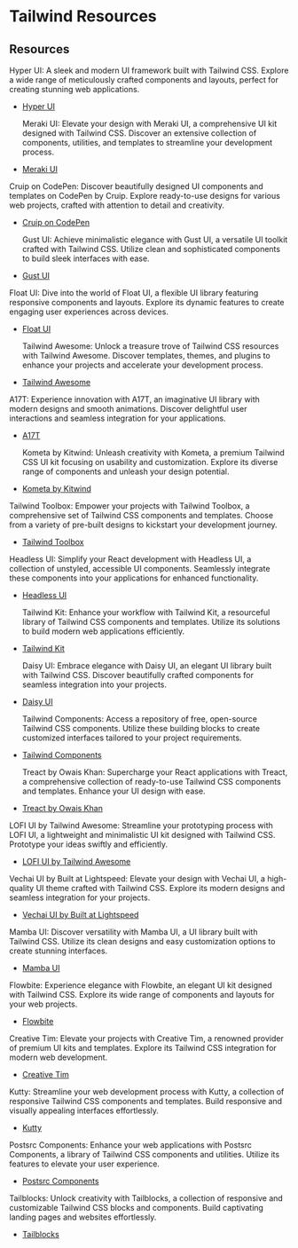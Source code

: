 # Tailwind Resources

## Resources 

  Hyper UI: A sleek and modern UI framework built with Tailwind CSS. Explore a wide range of meticulously crafted components and layouts, perfect for creating stunning web applications. 
- [Hyper UI](https://www.hyperui.dev)

  Meraki UI: Elevate your design with Meraki UI, a comprehensive UI kit designed with Tailwind CSS. Discover an extensive collection of components, utilities, and templates to streamline your development process.  
- [Meraki UI](https://merakiui.com/)

 Cruip on CodePen: Discover beautifully designed UI components and templates on CodePen by Cruip. Explore ready-to-use designs for various web projects, crafted with attention to detail and creativity.  
- [Cruip on CodePen](https://codepen.io/cruip/pens/public)

  Gust UI: Achieve minimalistic elegance with Gust UI, a versatile UI toolkit crafted with Tailwind CSS. Utilize clean and sophisticated components to build sleek interfaces with ease. 
- [Gust UI](https://www.gust-ui.com/)

Float UI: Dive into the world of Float UI, a flexible UI library featuring responsive components and layouts. Explore its dynamic features to create engaging user experiences across devices. 
- [Float UI](https://floatui.com/)

  Tailwind Awesome: Unlock a treasure trove of Tailwind CSS resources with Tailwind Awesome. Discover templates, themes, and plugins to enhance your projects and accelerate your development process. 
- [Tailwind Awesome](https://www.tailwindawesome.com/)

 A17T: Experience innovation with A17T, an imaginative UI library with modern designs and smooth animations. Discover delightful user interactions and seamless integration for your applications. 
- [A17T](https://a17t.miles.land/)

  Kometa by Kitwind: Unleash creativity with Kometa, a premium Tailwind CSS UI kit focusing on usability and customization. Explore its diverse range of components and unleash your design potential. 
- [Kometa by Kitwind](https://kitwind.io/products/kometa/)

 Tailwind Toolbox: Empower your projects with Tailwind Toolbox, a comprehensive set of Tailwind CSS components and templates. Choose from a variety of pre-built designs to kickstart your development journey.  
- [Tailwind Toolbox](https://www.tailwindtoolbox.com/)

 Headless UI: Simplify your React development with Headless UI, a collection of unstyled, accessible UI components. Seamlessly integrate these components into your applications for enhanced functionality. 
- [Headless UI](https://headlessui.com/)

  Tailwind Kit: Enhance your workflow with Tailwind Kit, a resourceful library of Tailwind CSS components and templates. Utilize its solutions to build modern web applications efficiently. 
- [Tailwind Kit](https://www.tailwind-kit.com/)

  Daisy UI: Embrace elegance with Daisy UI, an elegant UI library built with Tailwind CSS. Discover beautifully crafted components for seamless integration into your projects. 
- [Daisy UI](https://daisyui.com/)

  Tailwind Components: Access a repository of free, open-source Tailwind CSS components. Utilize these building blocks to create customized interfaces tailored to your project requirements. 
- [Tailwind Components](https://tailwindcomponents.com/)

  Treact by Owais Khan: Supercharge your React applications with Treact, a comprehensive collection of ready-to-use Tailwind CSS components and templates. Enhance your UI design with ease. 
- [Treact by Owais Khan](https://treact.owaiskhan.me/)

 LOFI UI by Tailwind Awesome: Streamline your prototyping process with LOFI UI, a lightweight and minimalistic UI kit designed with Tailwind CSS. Prototype your ideas swiftly and efficiently.  
- [LOFI UI by Tailwind Awesome](https://www.tailwindawesome.com/resources/lofi-ui)

 Vechai UI by Built at Lightspeed: Elevate your design with Vechai UI, a high-quality UI theme crafted with Tailwind CSS. Explore its modern designs and seamless integration for your projects. 
- [Vechai UI by Built at Lightspeed](https://www.builtatlightspeed.com/theme/vechai-vechaiui)

 Mamba UI: Discover versatility with Mamba UI, a UI library built with Tailwind CSS. Utilize its clean designs and easy customization options to create stunning interfaces. 
- [Mamba UI](https://mambaui.com/)

Flowbite: Experience elegance with Flowbite, an elegant UI kit designed with Tailwind CSS. Explore its wide range of components and layouts for your web projects. 
- [Flowbite](https://flowbite.com/)

 Creative Tim: Elevate your projects with Creative Tim, a renowned provider of premium UI kits and templates. Explore its Tailwind CSS integration for modern web development. 
- [Creative Tim](https://www.creative-tim.com/)

 Kutty: Streamline your web development process with Kutty, a collection of responsive Tailwind CSS components and templates. Build responsive and visually appealing interfaces effortlessly.
- [Kutty](https://kutty.netlify.app/)

 Postsrc Components: Enhance your web applications with Postsrc Components, a library of Tailwind CSS components and utilities. Utilize its features to elevate your user experience. 
- [Postsrc Components](https://postsrc.com/components)

 Tailblocks: Unlock creativity with Tailblocks, a collection of responsive and customizable Tailwind CSS blocks and components. Build captivating landing pages and websites effortlessly.
- [Tailblocks](https://tailblocks.cc/)
